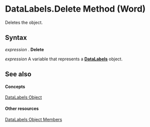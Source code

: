 
# DataLabels.Delete Method (Word)

Deletes the object.


## Syntax

 _expression_ . **Delete**

 _expression_ A variable that represents a **[DataLabels](a7676f18-b1f2-1e11-9489-863cb85c1669.md)** object.


## See also


#### Concepts


[DataLabels Object](a7676f18-b1f2-1e11-9489-863cb85c1669.md)
#### Other resources


[DataLabels Object Members](4b219908-2cdc-1c13-d243-b3a7c47c9987.md)
